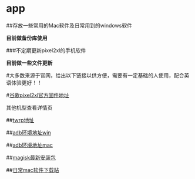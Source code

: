 # app

##存放一些常用的Mac软件及日常用到的windows软件

**目前做备份库使用**


###不定期更新pixel2xl的手机软件

**目前做一些文件更新**

#大多数来源于官网，给出以下链接以供方便，需要有一定基础的人使用，配合英语体验更好！！

#[谷歌pixel2xl官方固件地址](https://developers.google.cn/android/images#taimen "谷歌官方固件地址")

其他机型查看详情页

##[twrp地址](https://twrp.me/Devices/Google/ "twrp下载地址")

##[adb环境地址win](https://dl.google.com/android/repository/platform-tools-latest-windows.zip "adb环境地址win")

##[adb环境地址mac](https://dl.google.com/android/repository/platform-tools-latest-darwin.zip "adb环境地址mac")

##[magisk最新安装包](https://github.com/topjohnwu/Magisk/releases "magisk最新安装包")


##[日常mac软件下载站](https://www.http://xclient.info/ "日常mac软件下载站")

